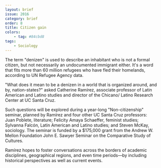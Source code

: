 ```yaml
---
layout: brief
issue: 2016
category: brief
order: 8
title: Citizen gain
colors:
    - tag: #84cbd8
tags:
    - Sociology 
---
```


The term "denizen" is used to describe an inhabitant who is not a formal citizen, but not necessarily an undocumented immigrant either. It's a word that fits more than 60 million refugees who have fled their homelands, according to UN Refugee Agency data.

"What does it mean to be a denizen in a world that is organized around, and by, nation-states?" asked Catherine Ram&#237;rez, associate professor of Latin American and Latino studies and director of the Chicano/ Latino Research Center at UC Santa Cruz.

Such questions will be explored during a year-long "Non-citizenship" seminar, planned by Ram&#237;rez and four other UC Santa Cruz professors: Juan Poblete, literature; Felicity Amaya Schaeffer, feminist studies; Sylvanna Falc&#243;n, Latin American and Latino studies; and Steven McKay, sociology. The seminar is funded by a $175,000 grant from the Andrew W. Mellon Foundation John E. Sawyer Seminar on the Comparative Study of Cultures. 

Ram&#237;rez hopes to foster conversations across the borders of academic disciplines, geographical regions, and even time periods&mdash;by including historical perspectives as well as current events.
